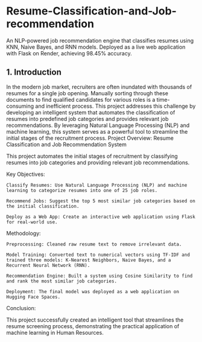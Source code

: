 # Resume-Classification-and-Job-recommendation
An NLP-powered job recommendation engine that classifies resumes using KNN, Naive Bayes, and RNN models. Deployed as a live web application with Flask on Render, achieving 98.45% accuracy.

## 1. Introduction
In the modern job market, recruiters are often inundated with thousands of resumes for a single job opening. Manually sorting through these documents to find qualified candidates for various roles is a time-consuming and inefficient process. This project addresses this challenge by developing an intelligent system that automates the classification of resumes into predefined job categories and provides relevant job recommendations. By leveraging Natural Language Processing (NLP) and machine learning, this system serves as a powerful tool to streamline the initial stages of the recruitment process.
Project Overview: Resume Classification and Job Recommendation System

This project automates the initial stages of recruitment by classifying resumes into job categories and providing relevant job recommendations.

Key Objectives:

    Classify Resumes: Use Natural Language Processing (NLP) and machine learning to categorize resumes into one of 25 job roles.

    Recommend Jobs: Suggest the top 5 most similar job categories based on the initial classification.

    Deploy as a Web App: Create an interactive web application using Flask for real-world use.

Methodology:

    Preprocessing: Cleaned raw resume text to remove irrelevant data.

    Model Training: Converted text to numerical vectors using TF-IDF and trained three models: K-Nearest Neighbors, Naive Bayes, and a Recurrent Neural Network (RNN).

    Recommendation Engine: Built a system using Cosine Similarity to find and rank the most similar job categories.

    Deployment: The final model was deployed as a web application on Hugging Face Spaces.

Conclusion:

This project successfully created an intelligent tool that streamlines the resume screening process, demonstrating the practical application of machine learning in Human Resources.
